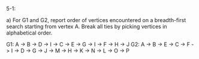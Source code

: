 5-1: 

a) For G1 and G2, report order of vertices encountered on a breadth-first search starting from vertex A. Break all ties by picking vertices in alphabetical order.

G1: A -> B -> D -> I -> C -> E -> G -> I -> F -> H -> J
G2: A -> B -> E -> C -> F -> I -> D -> G -> J -> M -> H -> K -> N -> L -> O -> P
